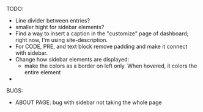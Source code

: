 TODO: 
* Line divider between entries?
* smaller hight for sidebar elements? 
* Find a way to insert a caption in the "customize" page of dashboard; right now, I'm using site-description.
* For CODE, PRE, and text block remove padding and make it connect with sidebar.
* Change how sidebar elements are displayed: 
	* make the colors as a border on left only. When hovered, it colors the entire element
* 


BUGS: 
* ABOUT PAGE: bug with sidebar not taking the whole page